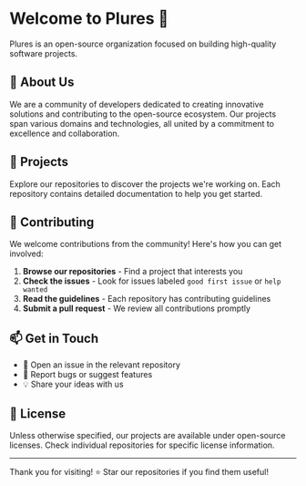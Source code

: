 # Welcome to Plures 👋

Plures is an open-source organization focused on building high-quality software projects.

## 🎯 About Us

We are a community of developers dedicated to creating innovative solutions and contributing to the open-source ecosystem. Our projects span various domains and technologies, all united by a commitment to excellence and collaboration.

## 🚀 Projects

Explore our repositories to discover the projects we're working on. Each repository contains detailed documentation to help you get started.

## 🤝 Contributing

We welcome contributions from the community! Here's how you can get involved:

1. **Browse our repositories** - Find a project that interests you
2. **Check the issues** - Look for issues labeled `good first issue` or `help wanted`
3. **Read the guidelines** - Each repository has contributing guidelines
4. **Submit a pull request** - We review all contributions promptly

## 📫 Get in Touch

- 💬 Open an issue in the relevant repository
- 🐛 Report bugs or suggest features
- 💡 Share your ideas with us

## 📜 License

Unless otherwise specified, our projects are available under open-source licenses. Check individual repositories for specific license information.

---

Thank you for visiting! ⭐ Star our repositories if you find them useful!